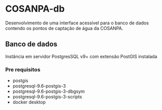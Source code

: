 # COSANPA-db

Desenvolvimento de uma interface acessível para o banco de dados contendo os pontos de captação de água da COSANPA.

## Banco de dados

Instância em servidor PostgresSQL v9+ com extensão PostGIS instalada

### Pre requisitos

- postgis
- postgresql-9.6-postgis-3
- postgresql-9.6-postgis-3-dbgsym
- postgresql-9.6-postgis-3-scripts
- docker desktop
